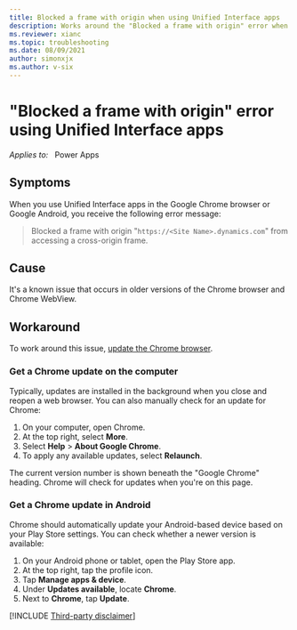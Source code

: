 ```yaml
---
title: Blocked a frame with origin when using Unified Interface apps
description: Works around the "Blocked a frame with origin" error when you use Unified Interface apps in Google Chrome or Android.
ms.reviewer: xianc
ms.topic: troubleshooting
ms.date: 08/09/2021
author: simonxjx
ms.author: v-six
---
```

# "Blocked a frame with origin" error using Unified Interface apps

_Applies to:_ &nbsp; Power Apps

## Symptoms

When you use Unified Interface apps in the Google Chrome browser or Google Android, you receive the following error message:

> Blocked a frame with origin "`https://<Site Name>.dynamics.com`" from accessing a cross-origin frame.

## Cause

It's a known issue that occurs in older versions of the Chrome browser and Chrome WebView.

## Workaround

To work around this issue, [update the Chrome browser](https://support.google.com/chrome/answer/95414).

### Get a Chrome update on the computer

Typically, updates are installed in the background when you close and reopen a web browser. You can also manually check for an update for Chrome:

1. On your computer, open Chrome.
1. At the top right, select **More**.
1. Select **Help** > **About Google Chrome**.
1. To apply any available updates, select **Relaunch**.

The current version number is shown beneath the "Google Chrome" heading. Chrome will check for updates when you're on this page.

### Get a Chrome update in Android

Chrome should automatically update your Android-based device based on your Play Store settings. You can check whether a newer version is available:

1. On your Android phone or tablet, open the Play Store app.
1. At the top right, tap the profile icon.
1. Tap **Manage apps & device**.
1. Under **Updates available**, locate **Chrome**.
1. Next to **Chrome**, tap **Update**.

[!INCLUDE [Third-party disclaimer](../../includes/third-party-disclaimer.md)]
